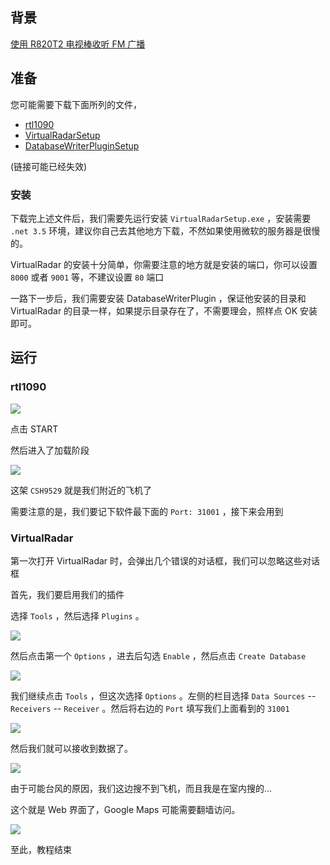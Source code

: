 <!--
使用 R820T2 电视棒监测空中飞机
下载完上述文件后，我们需要先运行安装VirtualRadarSetup.exe，安装需要.net 3.5环境，建议你自己去其他地方下载，不然如果使用微软的服务器是很慢的
1497687408
-->

## 背景

[使用 R820T2 电视棒收听 FM 广播](https://imlonghao.com/11.html)

## 准备

您可能需要下载下面所列的文件，

- [rtl1090](https://copy.com/auhMiTrJtkmix7XH?download=1)
- [VirtualRadarSetup](https://copy.com/4aYc3EbJqzCvTSfw?download=1)
- [DatabaseWriterPluginSetup](https://copy.com/ftAoXOi7dXl2N3mq?download=1)

(链接可能已经失效)

### 安装

下载完上述文件后，我们需要先运行安装 `VirtualRadarSetup.exe` ，安装需要 `.net 3.5` 环境，建议你自己去其他地方下载，不然如果使用微软的服务器是很慢的。

VirtualRadar 的安装十分简单，你需要注意的地方就是安装的端口，你可以设置 `8000` 或者 `9001` 等，不建议设置 `80` 端口

一路下一步后，我们需要安装 DatabaseWriterPlugin ，保证他安装的目录和 VirtualRadar 的目录一样，如果提示目录存在了，不需要理会，照样点 OK 安装即可。

## 运行

### rtl1090

![](https://imlonghao.com/files/12/5bbb423875bf4.jpg)

点击 START

然后进入了加载阶段

![](https://imlonghao.com/files/12/5bbb42555f160.jpg)

这架 `CSH9529` 就是我们附近的飞机了

需要注意的是，我们要记下软件最下面的 `Port: 31001` ，接下来会用到

### VirtualRadar

第一次打开 VirtualRadar 时，会弹出几个错误的对话框，我们可以忽略这些对话框

首先，我们要启用我们的插件

选择 `Tools` ，然后选择 `Plugins` 。

![](https://imlonghao.com/files/12/5bbb42663e873.jpg)

然后点击第一个 `Options` ，进去后勾选 `Enable` ，然后点击 `Create Database`

![](https://imlonghao.com/files/12/5bbb427598512.jpg)

我们继续点击 `Tools` ，但这次选择 `Options` 。左侧的栏目选择 `Data Sources` -- `Receivers` -- `Receiver` 。然后将右边的 `Port` 填写我们上面看到的 `31001`

![](https://imlonghao.com/files/12/5bbb428585905.jpg)

然后我们就可以接收到数据了。

![](https://imlonghao.com/files/12/5bbb429406ea3.jpg)

由于可能台风的原因，我们这边搜不到飞机，而且我是在室内搜的...

这个就是 Web 界面了，Google Maps 可能需要翻墙访问。

![](https://imlonghao.com/files/12/5bbb42c886852.jpg)

至此，教程结束
